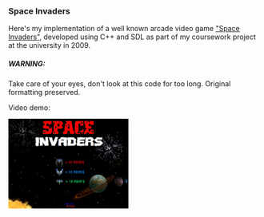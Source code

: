 ### Space Invaders
Here's my implementation of a well known arcade video game ["Space Invaders"](https://en.wikipedia.org/wiki/Space_Invaders), developed using C++ and SDL as part of my coursework  project at the university in 2009.

##### WARNING:
Take care of your eyes, don't look at this code for too long.
Original formatting preserved.

Video demo:

<a href="https://www.youtube.com/watch?v=oqVOBRFWhEk" target="_blank"><img src="https://github.com/dmitrystril/space-invaders/blob/master/data/preBG.jpg" alt="video demo" width="240" height="180" /></a>
